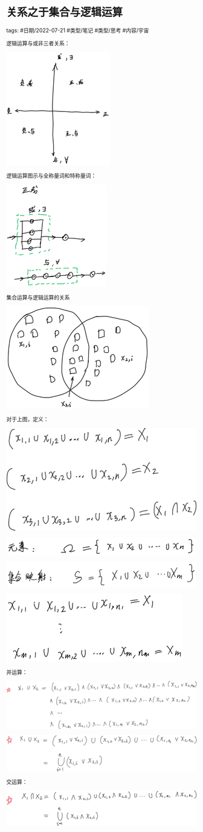 # 关系之于集合与逻辑运算



tags: #日期/2022-07-21 #类型/笔记 #类型/思考 #内容/宇宙 



逻辑运算与或非三者关系：

![类型、逻辑、运算、信息](关系之于集合与逻辑运算.assets/类型、逻辑、运算、信息.svg)



逻辑运算图示与全称量词和特称量词：

![类型、逻辑、运算、信息](关系之于集合与逻辑运算.assets/类型、逻辑、运算、信息-8410381.svg)





集合运算与逻辑运算的关系

![类型、逻辑、运算、信息](关系之于集合与逻辑运算.assets/类型、逻辑、运算、信息-8410905.svg)



对于上图，定义：

![image-20220721214313208](关系之于集合与逻辑运算.assets/image-20220721214313208.png)



![类型、逻辑、运算、信息](关系之于集合与逻辑运算.assets/类型、逻辑、运算、信息-8413151.svg)



![类型、逻辑、运算、信息](关系之于集合与逻辑运算.assets/类型、逻辑、运算、信息-8413178.svg)



![类型、逻辑、运算、信息](关系之于集合与逻辑运算.assets/类型、逻辑、运算、信息-8413201.svg)



并运算：

![image-20220721222028188](关系之于集合与逻辑运算.assets/image-20220721222028188.png)



![image-20220721222038746](关系之于集合与逻辑运算.assets/image-20220721222038746.png)



交运算：

![image-20220721222107127](关系之于集合与逻辑运算.assets/image-20220721222107127.png)
